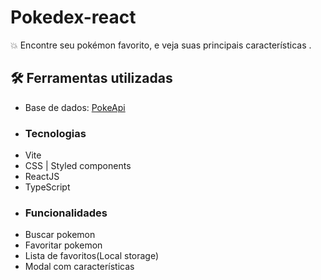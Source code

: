 # Pokedex-react

💥 Encontre seu pokémon favorito, e veja suas principais características .

## 🛠 Ferramentas utilizadas

- Base de dados: [PokeApi](https://pokeapi.co/)
- ### Tecnologias
- Vite
- CSS | Styled components
- ReactJS
- TypeScript
- ### Funcionalidades
- Buscar pokemon
- Favoritar pokemon
- Lista de favoritos(Local storage)
- Modal com características
